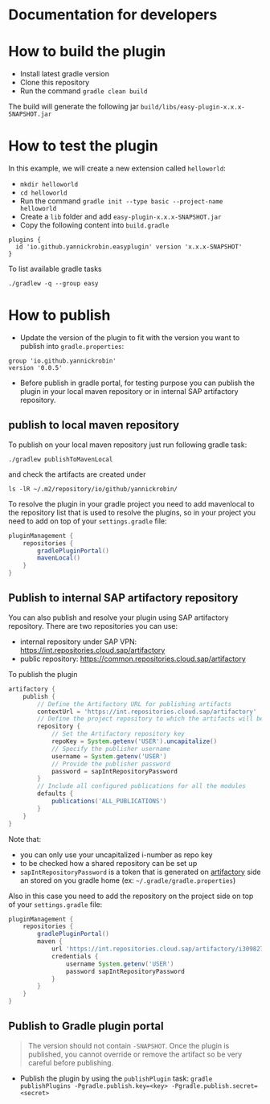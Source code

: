 # Documentation for developers

# How to build the plugin
- Install latest gradle version
- Clone this repository
- Run the command `gradle clean build `

The build will generate the following jar `build/libs/easy-plugin-x.x.x-SNAPSHOT.jar`

# How to test the plugin

In this example, we will create a new extension called `helloworld`:
- `mkdir helloworld`
- `cd helloworld`
- Run the command `gradle init --type basic --project-name helloworld`
- Create a `lib` folder and add `easy-plugin-x.x.x-SNAPSHOT.jar`
- Copy the following content into `build.gradle`

```
plugins {
  id 'io.github.yannickrobin.easyplugin' version 'x.x.x-SNAPSHOT'
}
```

To list available gradle tasks

```
./gradlew -q --group easy
```

# How to publish

- Update the version of the plugin to fit with the version you want to publish into `gradle.properties`:

```
group 'io.github.yannickrobin'
version '0.0.5'
```

- Before publish in gradle portal, for testing purpose you can publish the plugin in your local maven repository or in internal SAP artifactory repository.

## publish to local maven repository

To publish on your local maven repository just run following gradle task:

```
./gradlew publishToMavenLocal
```

and check the artifacts are created under 

```
ls -lR ~/.m2/repository/io/github/yannickrobin/
```

To resolve the plugin in your gradle project you need to add mavenlocal to the repository list that is used to resolve the plugins, so in your project you need to add on top of your `settings.gradle` file:

```groovy
pluginManagement {
    repositories {
        gradlePluginPortal()
        mavenLocal()
    }
}
```

## Publish to internal SAP artifactory repository

You can also publish and resolve your plugin using SAP artifactory repository. There are two repositories you can use:
- internal repository under SAP VPN: https://int.repositories.cloud.sap/artifactory
- public repository: https://common.repositories.cloud.sap/artifactory

To publish the plugin 

```groovy
artifactory {
    publish {
        // Define the Artifactory URL for publishing artifacts
        contextUrl = 'https://int.repositories.cloud.sap/artifactory'
        // Define the project repository to which the artifacts will be published
        repository {
            // Set the Artifactory repository key
            repoKey = System.getenv('USER').uncapitalize()
            // Specify the publisher username
            username = System.getenv('USER')
            // Provide the publisher password
            password = sapIntRepositoryPassword
        }
        // Include all configured publications for all the modules
        defaults {
            publications('ALL_PUBLICATIONS')
        }
    }
}
```

Note that:
- you can only use your uncapitalized i-number as repo key
- to be checked how a shared repository can be set up
- `sapIntRepositoryPassword` is a token that is generated on [artifactory](https://common.repositories.cloud.sap/ui/user_profile) side an stored on you gradle home (ex: `~/.gradle/gradle.properties`)

Also in this case you need to add the repository on the project side on top of your `settings.gradle` file:

```groovy
pluginManagement {
    repositories {
        gradlePluginPortal()
        maven {
            url 'https://int.repositories.cloud.sap/artifactory/i309827/'
            credentials {
                username System.getenv('USER')
                password sapIntRepositoryPassword
            }
        }
    }
}
```

## Publish to Gradle plugin portal

> The version should not contain `-SNAPSHOT`.
> Once the plugin is published, you cannot override or remove the artifact so be very careful before publishing.

- Publish the plugin by using the `publishPlugin` task: `gradle publishPlugins -Pgradle.publish.key=<key> -Pgradle.publish.secret=<secret>`

